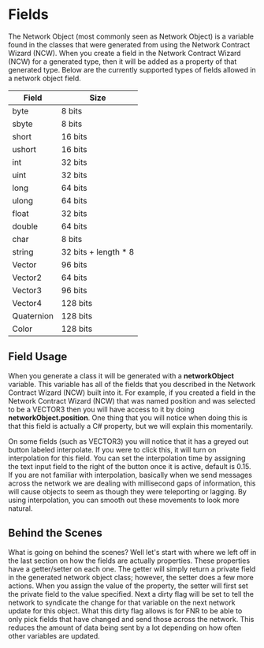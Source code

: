 # Fields

The Network Object (most commonly seen as Network Object) is a variable found in the classes that were generated from using the Network Contract Wizard (NCW). When you create a field in the Network Contract Wizard (NCW) for a generated type, then it will be added as a property of that generated type. Below are the currently supported types of fields allowed in a network object field.

| **Field** | **Size** |
| --- | --- |
| byte | 8 bits |
| sbyte | 8 bits |
| short | 16 bits |
| ushort | 16 bits |
| int | 32 bits |
| uint | 32 bits |
| long | 64 bits |
| ulong | 64 bits |
| float | 32 bits |
| double | 64 bits |
| char | 8 bits |
| string | 32 bits + length * 8 |
| Vector | 96 bits |
| Vector2 | 64 bits |
| Vector3 | 96 bits |
| Vector4 | 128 bits |
| Quaternion | 128 bits |
| Color | 128 bits |

## Field Usage

When you generate a class it will be generated with a **networkObject** variable. This variable has all of the fields that you described in the Network Contract Wizard (NCW) built into it. For example, if you created a field in the Network Contract Wizard (NCW) that was named position and was selected to be a VECTOR3 then you will have access to it by doing **networkObject.position**. One thing that you will notice when doing this is that this field is actually a C# property, but we will explain this momentarily.

On some fields (such as VECTOR3) you will notice that it has a greyed out button labeled interpolate. If you were to click this, it will turn on interpolation for this field. You can set the interpolation time by assigning the text input field to the right of the button once it is active, default is 0.15. If you are not familiar with interpolation, basically when we send messages across the network we are dealing with millisecond gaps of information, this will cause objects to seem as though they were teleporting or lagging. By using interpolation, you can smooth out these movements to look more natural.

## Behind the Scenes

What is going on behind the scenes? Well let's start with where we left off in the last section on how the fields are actually properties. These properties have a getter/setter on each one. The getter will simply return a private field in the generated network object class; however, the setter does a few more actions. When you assign the value of the property, the setter will first set the private field to the value specified. Next a dirty flag will be set to tell the network to syndicate the change for that variable on the next network update for this object. What this dirty flag allows is for FNR to be able to only pick fields that have changed and send those across the network. This reduces the amount of data being sent by a lot depending on how often other variables are updated.